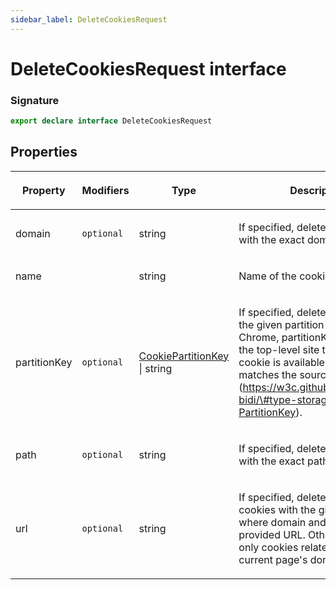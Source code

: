 ```yaml
---
sidebar_label: DeleteCookiesRequest
---
```


# DeleteCookiesRequest interface

### Signature

```typescript
export declare interface DeleteCookiesRequest
```

## Properties

<table><thead><tr><th>

Property

</th><th>

Modifiers

</th><th>

Type

</th><th>

Description

</th><th>

Default

</th></tr></thead>
<tbody><tr><td>

<span id="domain">domain</span>

</td><td>

`optional`

</td><td>

string

</td><td>

If specified, deletes only cookies with the exact domain.

</td><td>

</td></tr>
<tr><td>

<span id="name">name</span>

</td><td>

</td><td>

string

</td><td>

Name of the cookies to remove.

</td><td>

</td></tr>
<tr><td>

<span id="partitionkey">partitionKey</span>

</td><td>

`optional`

</td><td>

[CookiePartitionKey](./puppeteer.cookiepartitionkey.md) \| string

</td><td>

If specified, deletes cookies in the given partition key. In Chrome, partitionKey matches the top-level site the partitioned cookie is available in. In Firefox, it matches the source origin (https://w3c.github.io/webdriver-bidi/\#type-storage-PartitionKey).

</td><td>

</td></tr>
<tr><td>

<span id="path">path</span>

</td><td>

`optional`

</td><td>

string

</td><td>

If specified, deletes only cookies with the exact path.

</td><td>

</td></tr>
<tr><td>

<span id="url">url</span>

</td><td>

`optional`

</td><td>

string

</td><td>

If specified, deletes all the cookies with the given name where domain and path match provided URL. Otherwise, deletes only cookies related to the current page's domain.

</td><td>

</td></tr>
</tbody></table>
